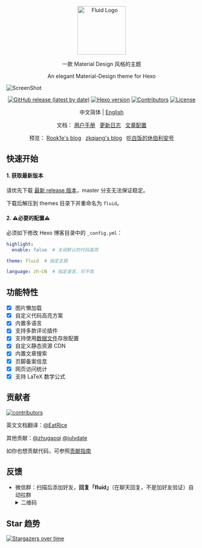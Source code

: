 <p align="center">
  <img alt="Fluid Logo" src="https://avatars2.githubusercontent.com/t/3419353?s=280&v=4" width="128">
</p>

<p align="center">一款 Material Design 风格的主题</p>
<p align="center">An elegant Material-Design theme for Hexo</p>

![ScreenShot](https://cdn.jsdelivr.net/gh/fluid-dev/static@master/hexo-theme-fluid/screenshots/index.png)

<p align="center">
  <a href="https://github.com/fluid-dev/hexo-theme-fluid/releases"><img alt="GitHub release (latest by date)" src="https://img.shields.io/github/v/release/fluid-dev/hexo-theme-fluid"></a>
  <a href="https://hexo.io/zh-cn/"><img alt="Hexo version" src="https://img.shields.io/badge/Hexo-3%2B-orange"></a>
  <a href="https://github.com/fluid-dev/hexo-theme-fluid/graphs/contributors"><img alt="Contributors" src="https://img.shields.io/github/contributors/fluid-dev/hexo-theme-fluid.svg?style=flat"></a>
  <a href="https://github.com/fluid-dev/hexo-theme-fluid/blob/master/LICENSE"><img alt="License" src="https://img.shields.io/github/license/fluid-dev/hexo-theme-fluid.svg?style=flat"></a>
</p>

<p align="center">中文简体 | <a title="English" href="README_en.md">English</a></p>

<p align="center">
  <span>文档：</span>
  <a href="https://fluid-dev.github.io/hexo-fluid-docs/">用户手册</a>&nbsp&nbsp
  <a href="https://github.com/fluid-dev/hexo-theme-fluid/blob/master/Changelog.md">更新日志</a>&nbsp&nbsp
  <a href="https://hexo.io/zh-cn/docs/front-matter">文章配置</a>
</p>

<p align="center">
  <span>预览：</span>
  <a href="https://rook1e.com">Rook1e's blog</a>&nbsp&nbsp
  <a href="https://zkqiang.cn">zkqiang's blog</a>&nbsp&nbsp
  <a href="https://eatrice.top">吃白饭的休伯利安号</a>
</p>

## 快速开始

#### 1. 获取最新版本

请优先下载 [最新 release 版本](https://github.com/fluid-dev/hexo-theme-fluid/releases)，master 分支无法保证稳定。

下载后解压到 themes 目录下并重命名为 `fluid`。

#### 2. :warning:必要的配置:warning:

必须如下修改 Hexo 博客目录中的 `_config.yml`：

```yaml
highlight:
  enable: false  # 关闭默认的代码高亮

theme: fluid  # 指定主题

language: zh-CN  # 指定语言，可不改
```

## 功能特性

- [x] 图片懒加载
- [x] 自定义代码高亮方案
- [x] 内置多语言
- [x] 支持多款评论插件
- [x] 支持使用[数据文件](https://hexo.io/zh-cn/docs/data-files)存放配置
- [x] 自定义静态资源 CDN
- [x] 内置文章搜索
- [x] 页脚备案信息
- [x] 网页访问统计
- [x] 支持 LaTeX 数学公式

## 贡献者

[![contributors](https://opencollective.com/hexo-theme-fluid/contributors.svg?width=890&button=false)](https://github.com/fluid-dev/hexo-theme-fluid/graphs/contributors)

英文文档翻译：[@EatRice](https://eatrice.top/)

其他贡献：[@zhugaoqi](https://github.com/zhugaoqi) [@julydate](https://github.com/julydate)

如你也想贡献代码，可参照[贡献指南](https://fluid-dev.github.io/hexo-fluid-docs/contribute/)

## 反馈

- 微信群：扫描后添加好友，**回复「fluid」**（在聊天回复，不是加好友验证）自动拉群<details> <summary>二维码</summary><img width="250" src="https://cdn.jsdelivr.net/gh/fluid-dev/static@master/hexo-theme-fluid/wechat.jpeg"></details>

## Star 趋势

[![Stargazers over time](https://starchart.cc/fluid-dev/hexo-theme-fluid.svg)](https://starchart.cc/fluid-dev/hexo-theme-fluid)
